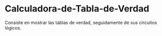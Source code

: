 # Calculadora-de-Tabla-de-Verdad
Consiste en mostrar las tablas de verdad, seguidamente de sus circuitos lógicos.
